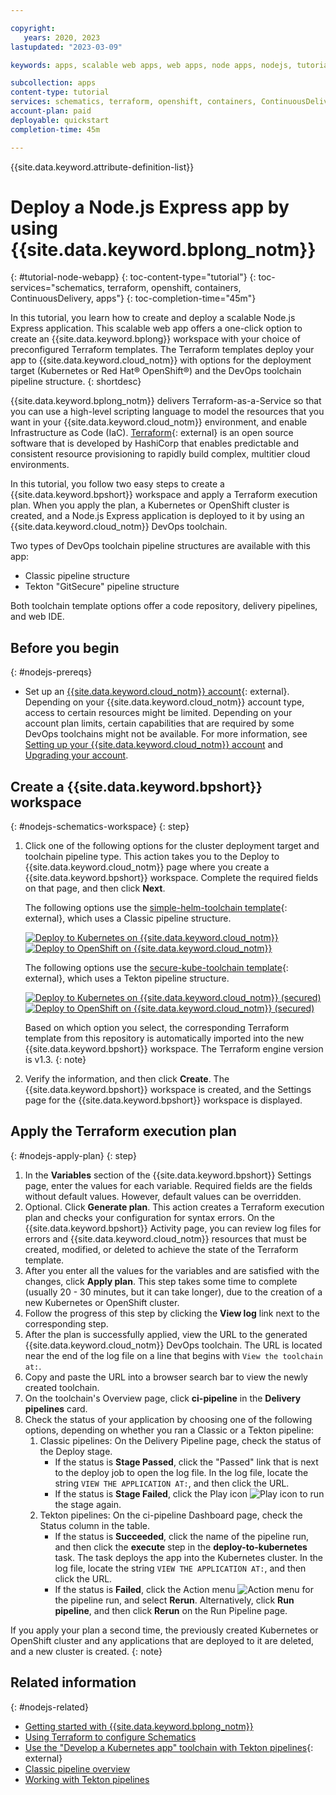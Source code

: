 ```yaml
---

copyright:
   years: 2020, 2023
lastupdated: "2023-03-09"

keywords: apps, scalable web apps, web apps, node apps, nodejs, tutorial, nodejs tutorial, node tutorial, schematics tutorial, terraform tutorial, schematics workspace, kubernetes cluster, openshift cluster, deploy to ibm cloud, cluster deployment, devops toolchain, delivery pipeline, reference architecture, gitsecure, terraform, schematics, tekton ci-pipeline, pipelinerun, pipeline run, terraform

subcollection: apps
content-type: tutorial
services: schematics, terraform, openshift, containers, ContinuousDelivery, apps
account-plan: paid
deployable: quickstart
completion-time: 45m

---
```


{{site.data.keyword.attribute-definition-list}}

# Deploy a Node.js Express app by using {{site.data.keyword.bplong_notm}}
{: #tutorial-node-webapp}
{: toc-content-type="tutorial"}
{: toc-services="schematics, terraform, openshift, containers, ContinuousDelivery, apps"}
{: toc-completion-time="45m"}

In this tutorial, you learn how to create and deploy a scalable Node.js Express application. This scalable web app offers a one-click option to create an {{site.data.keyword.bplong}} workspace with your choice of preconfigured Terraform templates. The Terraform templates deploy your app to {{site.data.keyword.cloud_notm}} with options for the deployment target (Kubernetes or Red Hat&reg; OpenShift&reg;) and the DevOps toolchain pipeline structure.
{: shortdesc}

{{site.data.keyword.bplong_notm}} delivers Terraform-as-a-Service so that you can use a high-level scripting language to model the resources that you want in your {{site.data.keyword.cloud_notm}} environment, and enable Infrastructure as Code (IaC). [Terraform](https://www.terraform.io/){: external} is an open source software that is developed by HashiCorp that enables predictable and consistent resource provisioning to rapidly build complex, multitier cloud environments.

In this tutorial, you follow two easy steps to create a {{site.data.keyword.bpshort}} workspace and apply a Terraform execution plan. When you apply the plan, a Kubernetes or OpenShift cluster is created, and a Node.js Express application is deployed to it by using an {{site.data.keyword.cloud_notm}} DevOps toolchain.

Two types of DevOps toolchain pipeline structures are available with this app:
* Classic pipeline structure
* Tekton "GitSecure" pipeline structure

Both toolchain template options offer a code repository, delivery pipelines, and web IDE.

## Before you begin
{: #nodejs-prereqs}

* Set up an [{{site.data.keyword.cloud_notm}} account](/registration){: external}. Depending on your {{site.data.keyword.cloud_notm}} account type, access to certain resources might be limited. Depending on your account plan limits, certain capabilities that are required by some DevOps toolchains might not be available. For more information, see [Setting up your {{site.data.keyword.cloud_notm}} account](/docs/account?topic=account-account-getting-started) and [Upgrading your account](/docs/account?topic=account-upgrading-account).

## Create a {{site.data.keyword.bpshort}} workspace
{: #nodejs-schematics-workspace}
{: step}

1. Click one of the following options for the cluster deployment target and toolchain pipeline type. This action takes you to the Deploy to {{site.data.keyword.cloud_notm}} page where you create a {{site.data.keyword.bpshort}} workspace. Complete the required fields on that page, and then click **Next**.

   The following options use the [simple-helm-toolchain template](https://github.com/open-toolchain/simple-helm-toolchain){: external}, which uses a Classic pipeline structure.

   [![Deploy to Kubernetes on {{site.data.keyword.cloud_notm}}](../images/Deploy_to_kube.svg "Deploy to Kubernetes on {{site.data.keyword.cloud_notm}}")](https://cloud.ibm.com/schematics/workspaces/create?repository=https://github.com/IBM-Cloud/Scalable-web-app-node/tree/master/terraform/simple-kube&terraform_version=terraform_v1.3)
   [![Deploy to OpenShift on {{site.data.keyword.cloud_notm}}](../images/Deploy_to_Openshift.svg "Deploy to OpenShift on {{site.data.keyword.cloud_notm}}")](https://cloud.ibm.com/schematics/workspaces/create?repository=https://github.com/IBM-Cloud/Scalable-web-app-node/tree/master/terraform/simple-openshift&terraform_version=terraform_v1.3)

   The following options use the [secure-kube-toolchain template](https://github.com/open-toolchain/secure-kube-toolchain){: external}, which uses a Tekton pipeline structure.

   [![Deploy to Kubernetes on {{site.data.keyword.cloud_notm}} (secured)](../images/Deploy_to_kube_Secured.svg "Deploy to Kubernetes on {{site.data.keyword.cloud_notm}}")](https://cloud.ibm.com/schematics/workspaces/create?repository=https://github.com/IBM-Cloud/Scalable-web-app-node/tree/master/terraform/secure-kube&terraform_version=terraform_v1.3)
   [![Deploy to OpenShift on {{site.data.keyword.cloud_notm}} (secured)](../images/Deploy_to_Openshift_Secured.svg "Deploy to OpenShift on {{site.data.keyword.cloud_notm}}")](https://cloud.ibm.com/schematics/workspaces/create?repository=https://github.com/IBM-Cloud/Scalable-web-app-node/tree/master/terraform/secure-openshift&terraform_version=terraform_v1.3)

   Based on which option you select, the corresponding Terraform template from this repository is automatically imported into the new {{site.data.keyword.bpshort}} workspace. The Terraform engine version is v1.3.
   {: note}

1. Verify the information, and then click **Create**. The {{site.data.keyword.bpshort}} workspace is created, and the Settings page for the {{site.data.keyword.bpshort}} workspace is displayed.

## Apply the Terraform execution plan
{: #nodejs-apply-plan}
{: step}

1. In the **Variables** section of the {{site.data.keyword.bpshort}} Settings page, enter the values for each variable. Required fields are the fields without default values. However, default values can be overridden.
1. Optional. Click **Generate plan**. This action creates a Terraform execution plan and checks your configuration for syntax errors. On the {{site.data.keyword.bpshort}} Activity page, you can review log files for errors and {{site.data.keyword.cloud_notm}} resources that must be created, modified, or deleted to achieve the state of the Terraform template.
1. After you enter all the values for the variables and are satisfied with the changes, click **Apply plan**. This step takes some time to complete (usually 20 - 30 minutes, but it can take longer), due to the creation of a new Kubernetes or OpenShift cluster.
1. Follow the progress of this step by clicking the **View log** link next to the corresponding step.
1. After the plan is successfully applied, view the URL to the generated {{site.data.keyword.cloud_notm}} DevOps toolchain. The URL is located near the end of the log file on a line that begins with `View the toolchain at:`.
1. Copy and paste the URL into a browser search bar to view the newly created toolchain.
1. On the toolchain's Overview page, click **ci-pipeline** in the **Delivery pipelines** card.
1. Check the status of your application by choosing one of the following options, depending on whether you ran a Classic or a Tekton pipeline:
   1. Classic pipelines: On the Delivery Pipeline page, check the status of the Deploy stage.
      - If the status is **Stage Passed**, click the "Passed" link that is next to the deploy job to open the log file. In the log file, locate the string `VIEW THE APPLICATION AT:`, and then click the URL.
      - If the status is **Stage Failed**, click the Play icon ![Play icon](../../icons/play.svg) to run the stage again.
   1. Tekton pipelines: On the ci-pipeline Dashboard page, check the Status column in the table.
      - If the status is **Succeeded**, click the name of the pipeline run, and then click the **execute** step in the **deploy-to-kubernetes** task. The task deploys the app into the Kubernetes cluster. In the log file, locate the string `VIEW THE APPLICATION AT:`, and then click the URL.
      - If the status is **Failed**, click the Action menu ![Action menu](../../icons/action-menu-icon.svg) for the pipeline run, and select **Rerun**. Alternatively, click **Run pipeline**, and then click **Rerun** on the Run Pipeline page.

If you apply your plan a second time, the previously created Kubernetes or OpenShift cluster and any applications that are deployed to it are deleted, and a new cluster is created. 
{: note}

## Related information
{: #nodejs-related}

- [Getting started with {{site.data.keyword.bplong_notm}}](/docs/schematics?topic=schematics-getting-started)
- [Using Terraform to configure Schematics](/docs/schematics?topic=schematics-terraform-setup)
- [Use the "Develop a Kubernetes app" toolchain with Tekton pipelines](https://www.ibm.com/cloud/architecture/tutorials/use-develop-kubernetes-app-toolchain-with-tekton-pipelines){: external}
- [Classic pipeline overview](/docs/ContinuousDelivery?topic=ContinuousDelivery-deliverypipeline_about)
- [Working with Tekton pipelines](/docs/ContinuousDelivery?topic=ContinuousDelivery-tekton-pipelines)
